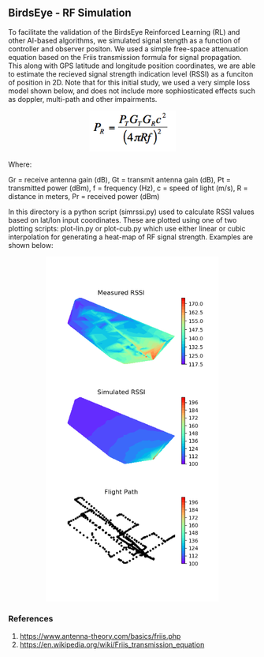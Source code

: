 ## BirdsEye - RF Simulation

To facilitate the validation of the BirdsEye Reinforced Learning (RL) and other AI-based algorithms, we simulated signal stength as a function of controller and observer positon. We used a simple free-space attenuation equation based on the Friis transmission formula for signal propagation. This along with GPS latitude and longitude position coordinates, we are able to estimate the recieved signal strength indication level (RSSI) as a funciton of position in 2D. Note that for this initial study, we used a very simple loss model shown below, and does not include more sophiosticated effects such as doppler, multi-path and other impairments. 

<p align="center">
  <img src="./images/transmission.png" width="175" title="hover text">
</p>
Where:  

Gr = receive antenna gain (dB), Gt = transmit antenna gain (dB), Pt = transmitted power (dBm),
        f = frequency (Hz), c = speed of light (m/s), R = distance in meters, Pr = received power (dBm)
        

In this directory is a python script (simrssi.py) used to calculate RSSI values based on lat/lon input coordinates. These are plotted using one of two plotting scripts: plot-lin.py or plot-cub.py which use either linear or cubic interpolation for generating a heat-map of RF signal strength. Examples are shown below:

<p align="center">
  <img src="./images/grid-linear-1.png" width="350" title="hover text">
</p>

### References

1. https://www.antenna-theory.com/basics/friis.php
2. https://en.wikipedia.org/wiki/Friis_transmission_equation

